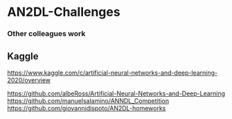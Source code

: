 # AN2DL-Challenges

### Other colleagues work

## Kaggle

https://www.kaggle.com/c/artificial-neural-networks-and-deep-learning-2020/overview

https://github.com/albeRoss/Artificial-Neural-Networks-and-Deep-Learning
https://github.com/manuelsalamino/ANNDL_Competition
https://github.com/giovannidispoto/AN2DL-homeworks
